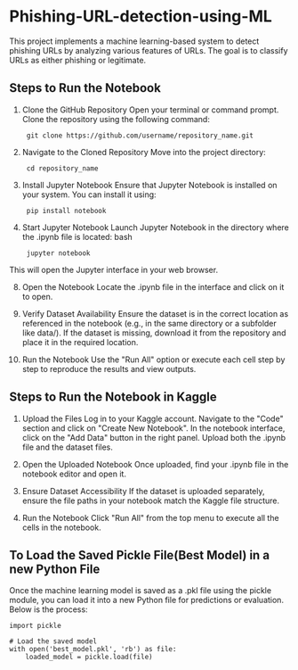 # Phishing-URL-detection-using-ML
This project implements a machine learning-based system to detect phishing URLs by analyzing various features of URLs. The goal is to classify URLs as either phishing or legitimate.

## Steps to Run the Notebook
1. Clone the GitHub Repository
Open your terminal or command prompt.
Clone the repository using the following command:

        git clone https://github.com/username/repository_name.git
   
3. Navigate to the Cloned Repository
Move into the project directory:
    
        cd repository_name
   
5. Install Jupyter Notebook
Ensure that Jupyter Notebook is installed on your system. You can install it using:
    
        pip install notebook
   
7. Start Jupyter Notebook
Launch Jupyter Notebook in the directory where the .ipynb file is located:
bash

        jupyter notebook
This will open the Jupyter interface in your web browser.

8. Open the Notebook
Locate the .ipynb file in the interface and click on it to open.

9. Verify Dataset Availability
Ensure the dataset is in the correct location as referenced in the notebook (e.g., in the same directory or a subfolder like data/).
If the dataset is missing, download it from the repository and place it in the required location.

11. Run the Notebook
Use the "Run All" option or execute each cell step by step to reproduce the results and view outputs.


## Steps to Run the Notebook in Kaggle
1. Upload the Files
Log in to your Kaggle account.
Navigate to the "Code" section and click on "Create New Notebook".
In the notebook interface, click on the "Add Data" button in the right panel.
Upload both the .ipynb file and the dataset files.

2. Open the Uploaded Notebook
Once uploaded, find your .ipynb file in the notebook editor and open it.

3. Ensure Dataset Accessibility
If the dataset is uploaded separately, ensure the file paths in your notebook match the Kaggle file structure.

4. Run the Notebook
Click "Run All" from the top menu to execute all the cells in the notebook.

## To Load the Saved Pickle File(Best Model) in a new Python File
Once the machine learning model is saved as a .pkl file using the pickle module, you can load it into a new Python file for predictions or evaluation. Below is the process:


    import pickle
    
    # Load the saved model
    with open('best_model.pkl', 'rb') as file:
        loaded_model = pickle.load(file)


